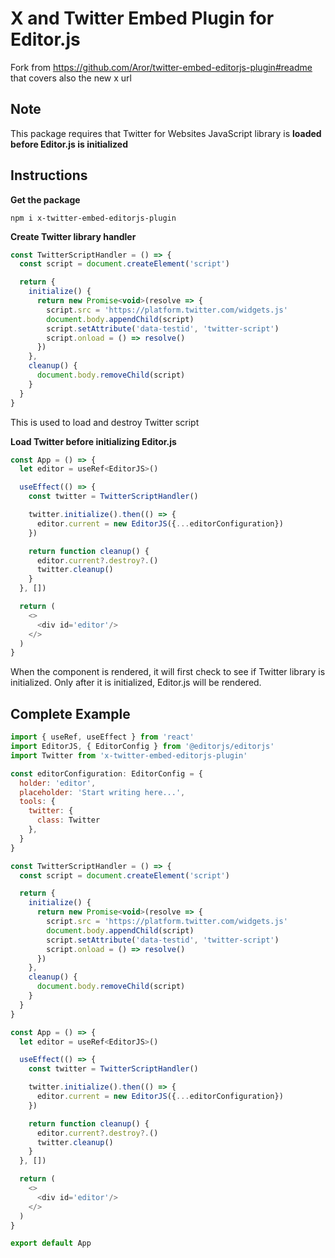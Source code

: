 # X and Twitter Embed Plugin for Editor.js

Fork from https://github.com/Aror/twitter-embed-editorjs-plugin#readme that covers also the new x url

## Note

This package requires that Twitter for Websites JavaScript library is **loaded before Editor.js is initialized**

## Instructions

**Get the package**

```shell
npm i x-twitter-embed-editorjs-plugin
```

**Create Twitter library handler**

```JavaScript
const TwitterScriptHandler = () => {
  const script = document.createElement('script')

  return {
    initialize() {
      return new Promise<void>(resolve => {
        script.src = 'https://platform.twitter.com/widgets.js'
        document.body.appendChild(script)
        script.setAttribute('data-testid', 'twitter-script')
        script.onload = () => resolve()
      })
    },
    cleanup() {
      document.body.removeChild(script)
    }
  }
}
```
This is used to load and destroy Twitter script

**Load Twitter before initializing Editor.js**
```JavaScript
const App = () => {
  let editor = useRef<EditorJS>()

  useEffect(() => {
    const twitter = TwitterScriptHandler()

    twitter.initialize().then(() => {
      editor.current = new EditorJS({...editorConfiguration})
    })

    return function cleanup() {
      editor.current?.destroy?.()
      twitter.cleanup()
    }
  }, [])

  return (
    <>
      <div id='editor'/>
    </>
  )
}
```
When the component is rendered, it will first check to see if Twitter library is initialized. Only after it is initialized, Editor.js will be rendered.

## Complete Example

```javascript
import { useRef, useEffect } from 'react'
import EditorJS, { EditorConfig } from '@editorjs/editorjs'
import Twitter from 'x-twitter-embed-editorjs-plugin'

const editorConfiguration: EditorConfig = {
  holder: 'editor',
  placeholder: 'Start writing here...',
  tools: {
    twitter: {
      class: Twitter
    },
  }
}

const TwitterScriptHandler = () => {
  const script = document.createElement('script')

  return {
    initialize() {
      return new Promise<void>(resolve => {
        script.src = 'https://platform.twitter.com/widgets.js'
        document.body.appendChild(script)
        script.setAttribute('data-testid', 'twitter-script')
        script.onload = () => resolve()
      })
    },
    cleanup() {
      document.body.removeChild(script)
    }
  }
}

const App = () => {
  let editor = useRef<EditorJS>()

  useEffect(() => {
    const twitter = TwitterScriptHandler()

    twitter.initialize().then(() => {
      editor.current = new EditorJS({...editorConfiguration})
    })

    return function cleanup() {
      editor.current?.destroy?.()
      twitter.cleanup()
    }
  }, [])

  return (
    <>
      <div id='editor'/>
    </>
  )
}

export default App
```
